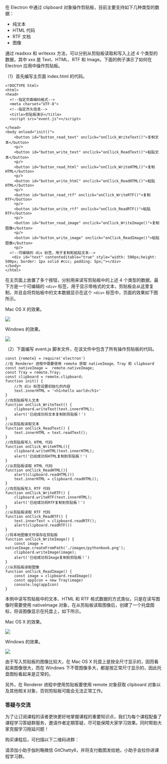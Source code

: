 在 Electron 中通过 clipboard 对象操作剪贴板，目前主要支持如下几种类型的数据：

  * 纯文本
  * HTML 代码
  * RTF 文档
  * 图像

通过 readxxx 和 writexxx 方法，可以分别从剪贴板读取和写入上述 4 个类型的数据，其中 xxx 是 Text、HTML、RTF 和
Image。下面的例子演示了如何在 Electron 应用中操作剪贴板。

（1）首先编写主页面 index.html 的代码。

    
    
    <!DOCTYPE html>
    <html>
    <head>
      <!--指定页面编码格式-->
      <meta charset="UTF-8">
      <!--指定页头信息-->
      <title>剪贴板演示</title>
      <script src="event.js"></script>
    
    </head>
    <body onload="init()">
        <button id="button_read_text" onclick="onClick_WriteText()">复制文本</button>
        <p/>
        <button id="button_write_text" onclick="onClick_ReadText()">粘贴文本</button>
        <p/>
        <button id="button_read_html" onclick="onClick_WriteHTML()">复制HTML</button>
        <p/>
        <button id="button_write_html" onclick="onClick_ReadHTML()">粘贴HTML</button>
        <p/>
        <button id="button_read_rtf" onclick="onClick_WriteRTF()">复制RTF</button>
        <p/>
        <button id="button_write_rtf" onclick="onClick_ReadRTF()">粘贴RTF</button>
        <p/>
        <button id="button_read_image" onclick="onClick_WriteImage()">复制图像</button>
        <p/>
        <button id="button_write_image" onclick="onClick_ReadImage()">粘贴图像</button>
        <p/>
      <!--可编辑的 div 标签，用于复制和粘贴文本-->
       <div id="text" contenteditable="true" style="width: 500px;height: 500px; border: 1px solid #ccc; padding: 5px;"></div>
    </body>
    </html>
    

在主页面上放置了多个按钮，分别用来读写剪贴板中的上述 4 个类型的数据，最下方是一个可编辑的 `<div>`
标签，用于显示带格式的文本，剪贴板会从这里复制，并且会将剪贴板中的文本数据显示在这个 `<div>` 标签中，页面的效果如下图所示。

Mac OS X 的效果。

![](https://images.gitbook.cn/b06f4bd0-85cb-11e9-80d0-37dc17eff04b)

Windows 的效果。

![](https://images.gitbook.cn/bf148880-85cb-11e9-b2ff-d9800d5ec581)

（2）下面编写 event.js 脚本文件，在该文件中包含了所有操作剪贴板的代码。

    
    
    const {remote} = require('electron')
    //在 Renderer 进程中需要使用 remote 获取 nativeImage、Tray 和 clipboard
    const nativeImage =  remote.nativeImage;
    const Tray = remote.Tray;
    const clipboard = remote.clipboard;
    function init() {
        //为 div 标签设置初始化的内容
        text.innerHTML = '<h1>hello world</h1>'
    }
    //向剪贴板写入文本
    function onClick_WriteText() {
        clipboard.writeText(text.innerHTML);
        alert('已经成功将文本复制到剪贴板！')
    }
    //从剪贴板读取文本
    function onClick_ReadText() {
        text.innerHTML = text.readText();
    }
    //向剪贴板写入 HTML 代码
    function onClick_WriteHTML(){
        clipboard.writeHTML(text.innerHTML);
        alert('已经成功将HTML复制到剪贴板！')
    }
    //从剪贴板读取 HTML 代码
    function onClick_ReadHTML(){
        alert(clipboard.readHTML())
        text.innerHTML = clipboard.readHTML();
    }
    //向剪贴板写入 RTF 代码
    function onClick_WriteRTF() {
        clipboard.writeRTF(text.innerHTML);
        alert('已经成功将RTF复制到剪贴板！')
    }
    //从剪贴板读取 RTF 代码
    function onClick_ReadRTF() {
        text.innerText = clipboard.readRTF();
        alert(clipboard.readRTF())
    }
    //将本地图像文件保存在剪贴板
    function onClick_WriteImage() {
        const image = nativeImage.createFromPath('./images/pythonbook.png');
        clipboard.writeImage(image);
        alert('已经成功将Image复制到剪贴板！')
    }
    //从剪贴板读取图像
    function onClick_ReadImage() {
        const image = clipboard.readImage()
        const appIcon = new Tray(image)
        console.log(appIcon)
    }
    

本例中读写剪贴板中的文本、HTML 和 RTF 格式数据的方式类似，只是在读写图像时需要使用 nativeImage
对象，在从剪贴板读取图像后，创建了一个托盘图标，将该图像显示在托盘上，如下所示。

Mac OS X 的效果。

![](https://images.gitbook.cn/cd3022d0-85cb-11e9-9ee5-4baa5672fc75)

Windows 的效果。

![](https://images.gitbook.cn/d640ff70-85cb-11e9-8399-8d8154c01333)

由于写入剪贴板的图像比较大，在 Mac OS X 托盘上是按全尺寸显示的，因而看起来图像很大，而在 Windows
下不管图像多大，都是按正常尺寸显示的，因此托盘图标看起来是正常的。

另外，在 Renderer 进程中使用剪贴板要使用 remote 对象获取 clipboard 对象以及其他相关对象，否则剪贴板可能会无法正常工作。

### 答疑与交流

为了让订阅课程的读者更快更好地掌握课程的重要知识点，我们为每个课程配备了课程学习答疑群服务，邀请作者定期答疑，尽可能保障大家学习效果。同时帮助大家克服学习拖延问题！

购买课程后，可扫描以下二维码进群：

请添加小助手伽利略微信 GitChatty6，并将支付截图发给她，小助手会拉你进课程学习群。

